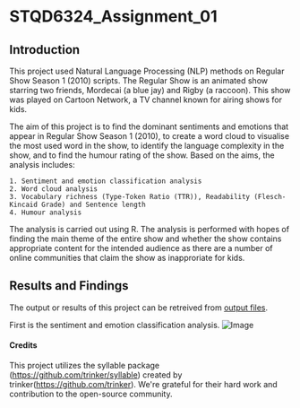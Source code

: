 # STQD6324_Assignment_01

## Introduction

This project used Natural Language Processing (NLP) methods on Regular Show Season 1 (2010) scripts. The Regular Show is an animated show starring two friends, Mordecai (a blue jay) and Rigby (a raccoon). This show was played on Cartoon Network, a TV channel known for airing shows for kids.

The aim of this project is to find the dominant sentiments and emotions that appear in Regular Show Season 1 (2010), to create a word cloud to visualise the most used word in the show, to identify the language complexity in the show, and to find the humour rating of the show. Based on the aims, the analysis includes:


    1. Sentiment and emotion classification analysis
    2. Word cloud analysis
    3. Vocabulary richness (Type-Token Ratio (TTR)), Readability (Flesch-Kincaid Grade) and Sentence length
    4. Humour analysis


The analysis is carried out using R. The analysis is performed with hopes of finding the main theme of the entire show and whether the show contains appropriate content for the intended audience as there are a number of online communities that claim the show as inapproriate for kids.

## Results and Findings

The output or results of this project can be retreived from [output files](https://github.com/azrazainol/STQD6324_Assignment_01/tree/2c11f6033b3a125ab4547b48ce271222d3ad3920/output%20files).

First is the sentiment and emotion classification analysis. ![Image](https://github.com/azrazainol/STQD6324_Assignment_01/blob/7ae980ca3f4ecb006b2348b8f4fd065621de759f/output%20files/sentiment_regularshow_20240426.png)

#### Credits
This project utilizes the syllable package (https://github.com/trinker/syllable) created by trinker(https://github.com/trinker). We're grateful for their hard work and contribution to the open-source community.
